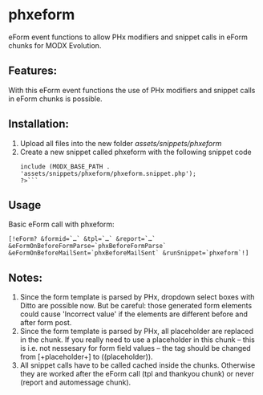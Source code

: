 phxeform
================================================================================

eForm event functions to allow PHx modifiers and snippet calls in eForm chunks for MODX Evolution.

Features:
--------------------------------------------------------------------------------
With this eForm event functions the use of PHx modifiers and snippet calls in eForm chunks is possible.

Installation:
--------------------------------------------------------------------------------
1. Upload all files into the new folder *assets/snippets/phxeform*
2. Create a new snippet called phxeform with the following snippet code
    ```<?php
    include (MODX_BASE_PATH . 'assets/snippets/phxeform/phxeform.snippet.php');
    ?>```

Usage
--------------------------------------------------------------------------------

Basic eForm call with phxeform:

```
[!eForm? &formid=`…` &tpl=`…` &report=`…` &eFormOnBeforeFormParse=`phxBeforeFormParse` &eFormOnBeforeMailSent=`phxBeforeMailSent` &runSnippet=`phxeform`!]
```

Notes:
--------------------------------------------------------------------------------
1. Since the form template is parsed by PHx, dropdown select boxes with Ditto are possible now. But be careful: those generated form elements could cause 'Incorrect value' if the elements are different before and after form post.
2. Since the form template is parsed by PHx, all placeholder are replaced in the chunk. If you really need to use a placeholder in this chunk – this is i.e. not nessesary for form field values – the tag should be changed from [+placeholder+] to ((placeholder)).
3. All snippet calls have to be called cached inside the chunks. Otherwise they are worked after the eForm call (tpl and thankyou chunk) or never (report and automessage chunk).